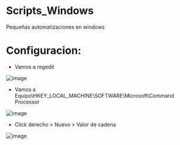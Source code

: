 # Scripts_Windows
Pequeñas automatizaciones en windows

# Configuracion:
- Vamos a regedit  
  
![image](https://user-images.githubusercontent.com/103390623/236185384-2e0f2322-ea7c-48f2-abd7-c7bc15ea98da.png)

- Vamos a Equipo\HKEY_LOCAL_MACHINE\SOFTWARE\Microsoft\Command Processor
  
![image](https://user-images.githubusercontent.com/103390623/236186371-fc6ca3ba-d3fd-44fe-9a0a-2d4a02bf8fc7.png)

- Click derecho > Nuevo > Valor de cadena
  
![image](https://user-images.githubusercontent.com/103390623/236186858-7003d018-f123-4607-834f-286b31b273cc.png)
